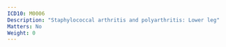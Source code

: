 ```yaml
---
ICD10: M0006
Description: "Staphylococcal arthritis and polyarthritis: Lower leg"
Matters: No
Weight: 0
---
```

